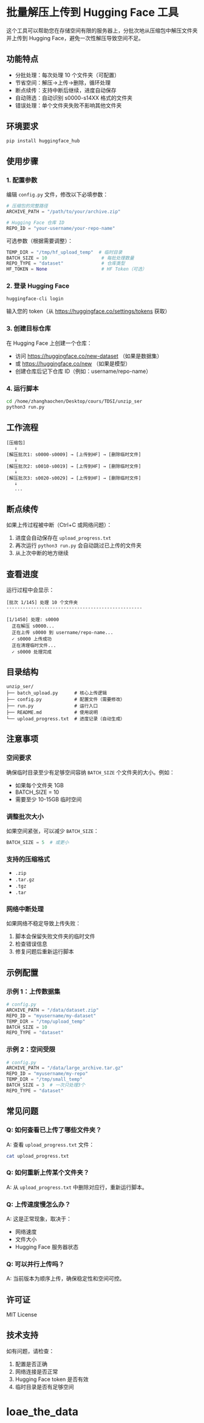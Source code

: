 # 批量解压上传到 Hugging Face 工具

这个工具可以帮助您在存储空间有限的服务器上，分批次地从压缩包中解压文件夹并上传到 Hugging Face，避免一次性解压导致空间不足。

## 功能特点

- 分批处理：每次处理 10 个文件夹（可配置）
- 节省空间：解压→上传→删除，循环处理
- 断点续传：支持中断后继续，进度自动保存
- 自动筛选：自动识别 s0000-s14XX 格式的文件夹
- 错误处理：单个文件夹失败不影响其他文件夹

## 环境要求

```bash
pip install huggingface_hub
```

## 使用步骤

### 1. 配置参数

编辑 `config.py` 文件，修改以下必填参数：

```python
# 压缩包的完整路径
ARCHIVE_PATH = "/path/to/your/archive.zip"

# Hugging Face 仓库 ID
REPO_ID = "your-username/your-repo-name"
```

可选参数（根据需要调整）：

```python
TEMP_DIR = "/tmp/hf_upload_temp"  # 临时目录
BATCH_SIZE = 10                    # 每批处理数量
REPO_TYPE = "dataset"              # 仓库类型
HF_TOKEN = None                    # HF Token（可选）
```

### 2. 登录 Hugging Face

```bash
huggingface-cli login
```

输入您的 token（从 https://huggingface.co/settings/tokens 获取）

### 3. 创建目标仓库

在 Hugging Face 上创建一个仓库：
- 访问 https://huggingface.co/new-dataset （如果是数据集）
- 或 https://huggingface.co/new （如果是模型）
- 创建仓库后记下仓库 ID（例如：username/repo-name）

### 4. 运行脚本

```bash
cd /home/zhanghaochen/Desktop/cours/TDSI/unzip_ser
python3 run.py
```

## 工作流程

```
[压缩包]
   ↓
[解压批次1: s0000-s0009] → [上传到HF] → [删除临时文件]
   ↓
[解压批次2: s0010-s0019] → [上传到HF] → [删除临时文件]
   ↓
[解压批次3: s0020-s0029] → [上传到HF] → [删除临时文件]
   ↓
   ...
```

## 断点续传

如果上传过程被中断（Ctrl+C 或网络问题）：

1. 进度会自动保存在 `upload_progress.txt`
2. 再次运行 `python3 run.py` 会自动跳过已上传的文件夹
3. 从上次中断的地方继续

## 查看进度

运行过程中会显示：

```
[批次 1/145] 处理 10 个文件夹
--------------------------------------------------

[1/1450] 处理: s0000
  正在解压 s0000...
  正在上传 s0000 到 username/repo-name...
  ✓ s0000 上传成功
  正在清理临时文件...
  ✓ s0000 处理完成
```

## 目录结构

```
unzip_ser/
├── batch_upload.py      # 核心上传逻辑
├── config.py            # 配置文件（需要修改）
├── run.py               # 运行入口
├── README.md            # 使用说明
└── upload_progress.txt  # 进度记录（自动生成）
```

## 注意事项

### 空间要求

确保临时目录至少有足够空间容纳 `BATCH_SIZE` 个文件夹的大小。例如：
- 如果每个文件夹 1GB
- BATCH_SIZE = 10
- 需要至少 10-15GB 临时空间

### 调整批次大小

如果空间紧张，可以减少 `BATCH_SIZE`：

```python
BATCH_SIZE = 5  # 或更小
```

### 支持的压缩格式

- `.zip`
- `.tar.gz`
- `.tgz`
- `.tar`

### 网络中断处理

如果网络不稳定导致上传失败：
1. 脚本会保留失败文件夹的临时文件
2. 检查错误信息
3. 修复问题后重新运行脚本

## 示例配置

### 示例 1：上传数据集

```python
# config.py
ARCHIVE_PATH = "/data/dataset.zip"
REPO_ID = "myusername/my-dataset"
TEMP_DIR = "/tmp/upload_temp"
BATCH_SIZE = 10
REPO_TYPE = "dataset"
```

### 示例 2：空间受限

```python
# config.py
ARCHIVE_PATH = "/data/large_archive.tar.gz"
REPO_ID = "myusername/my-repo"
TEMP_DIR = "/tmp/small_temp"
BATCH_SIZE = 3  # 一次只处理3个
REPO_TYPE = "dataset"
```

## 常见问题

### Q: 如何查看已上传了哪些文件夹？

A: 查看 `upload_progress.txt` 文件：

```bash
cat upload_progress.txt
```

### Q: 如何重新上传某个文件夹？

A: 从 `upload_progress.txt` 中删除对应行，重新运行脚本。

### Q: 上传速度慢怎么办？

A: 这是正常现象，取决于：
- 网络速度
- 文件大小
- Hugging Face 服务器状态

### Q: 可以并行上传吗？

A: 当前版本为顺序上传，确保稳定性和空间可控。

## 许可证

MIT License

## 技术支持

如有问题，请检查：
1. 配置是否正确
2. 网络连接是否正常
3. Hugging Face token 是否有效
4. 临时目录是否有足够空间
# loae_the_data
